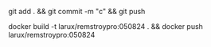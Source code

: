 git add . && git commit -m "c" && git push

docker build -t larux/remstroypro:050824 . && docker push larux/remstroypro:050824